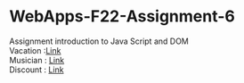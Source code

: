 # WebApps-F22-Assignment-6
Assignment introduction to Java Script and DOM<br>
Vacation :[Link](https://44-563-web-apps-f22.github.io/44563-webapps-assignment-6-Lakshmikalyani99.github.io/vacation.html)<br>
Musician : [Link](https://44-563-web-apps-f22.github.io/44563-webapps-assignment-6-Lakshmikalyani99.github.io/musician.html)<br>
Discount : [Link](https://44-563-web-apps-f22.github.io/44563-webapps-assignment-6-Lakshmikalyani99.github.io/discount.html)
